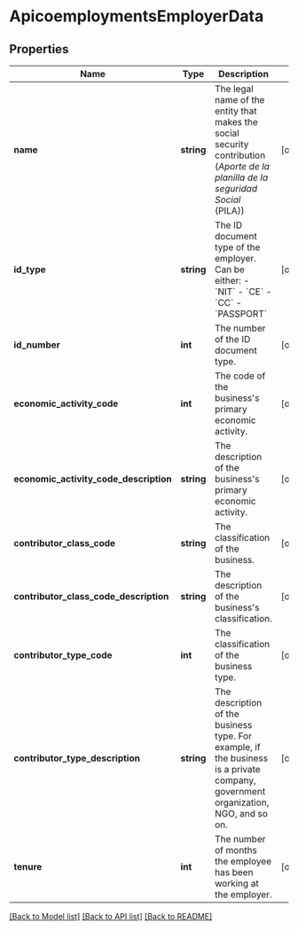 # ApicoemploymentsEmployerData

## Properties
Name | Type | Description | Notes
------------ | ------------- | ------------- | -------------
**name** | **string** | The legal name of the entity that makes the social security contribution (*Aporte de la planilla de la seguridad Social* (PILA)) | [optional] 
**id_type** | **string** | The ID document type of the employer. Can be either:      - &#x60;NIT&#x60;   - &#x60;CE&#x60;   - &#x60;CC&#x60;   - &#x60;PASSPORT&#x60; | [optional] 
**id_number** | **int** | The number of the ID document type. | [optional] 
**economic_activity_code** | **int** | The code of the business&#x27;s primary economic activity. | [optional] 
**economic_activity_code_description** | **string** | The description of the business&#x27;s primary economic activity. | [optional] 
**contributor_class_code** | **string** | The classification of the business. | [optional] 
**contributor_class_code_description** | **string** | The description of the business&#x27;s classification. | [optional] 
**contributor_type_code** | **int** | The classification of the business type. | [optional] 
**contributor_type_description** | **string** | The description of the business type. For example, if the business is a private company, government organization, NGO, and so on. | [optional] 
**tenure** | **int** | The number of months the employee has been working at the employer. | [optional] 

[[Back to Model list]](../../README.md#documentation-for-models) [[Back to API list]](../../README.md#documentation-for-api-endpoints) [[Back to README]](../../README.md)

